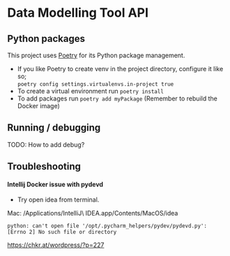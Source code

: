 # Data Modelling Tool API


## Python packages

This project uses [Poetry](https://poetry.eustace.io/docs/) for its Python package management.

* If you like Poetry to create venv in the project directory, configure it like so;  
```poetry config settings.virtualenvs.in-project true```
* To create a virtual environment run `poetry install`
* To add packages run `poetry add myPackage` (Remember to rebuild the Docker image)

## Running / debugging

TODO: How to add debug?

## Troubleshooting

#### Intellij Docker issue with pydevd

* Try open idea from terminal.

Mac:  /Applications/IntelliJ\ IDEA.app/Contents/MacOS/idea

`python: can't open file '/opt/.pycharm_helpers/pydev/pydevd.py': [Errno 2] No such file or directory`

<https://chkr.at/wordpress/?p=227>
